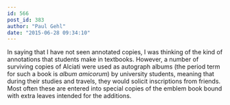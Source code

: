 ```yaml
---
id: 566
post_id: 383
author: "Paul Gehl"
date: "2015-06-28 09:34:10"
---
```

In saying that I have not seen annotated copies, I was thinking of the kind of annotations that students make in textbooks. However, a number of surviving copies of Alciati were used as autograph albums (the period term for such a book is *album amicorum*) by university students, meaning that during their studies and travels, they would solicit inscriptions from friends. Most often these are entered into special copies of the emblem book bound with extra leaves intended for the additions.

